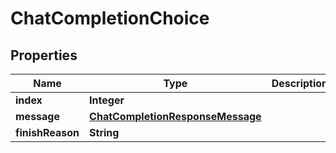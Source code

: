 

# ChatCompletionChoice


## Properties

| Name | Type | Description | Notes |
|------------ | ------------- | ------------- | -------------|
|**index** | **Integer** |  |  [optional] |
|**message** | [**ChatCompletionResponseMessage**](ChatCompletionResponseMessage.md) |  |  [optional] |
|**finishReason** | **String** |  |  [optional] |



